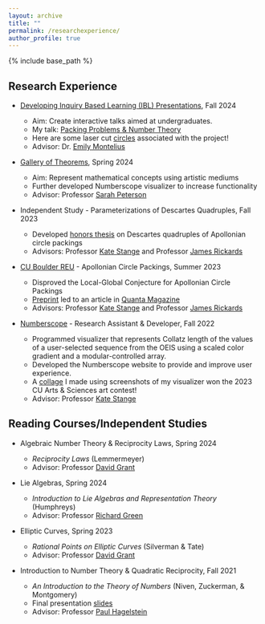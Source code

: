 ```yaml
---
layout: archive
title: ""
permalink: /researchexperience/
author_profile: true
---
```


{% include base_path %}

## Research Experience
* <a href="https://www.colorado.edu/math/creating-interactive-teaching-materials-early-undergraduate-mathematicians">Developing Inquiry Based Learning (IBL) Presentations</a>, Fall 2024
  * Aim: Create interactive talks aimed at undergraduates.
  * My talk: [Packing Problems & Number Theory](/files/PackingProblemsNumberTheory.pdf)
  * Here are some laser cut <a href="https://clydekertzer.com/files/circles.jpg">circles</a> associated with the project! 
  * Advisor: Dr. <a href="https://www.colorado.edu/math/emily-montelius">Emily Montelius</a> 

* <a href="https://www.colorado.edu/math/gallery-theorems">Gallery of Theorems</a>, Spring 2024
  * Aim: Represent mathematical concepts using artistic mediums
  * Further developed Numberscope visualizer to increase functionality
  * Advisor: Professor <a href="https://sites.google.com/view/sarahpetersen/home">Sarah Peterson</a>

* Independent Study - Parameterizations of Descartes Quadruples, Fall 2023
  * Developed [honors thesis](/files/HonorsThesis.pdf) on Descartes quadruples of Apollonian circle packings
  * Advisors: Professor <a href="https://math.katestange.net">Kate Stange</a> and Professor <a href="https://math.colorado.edu/~jari2770">James Rickards</a>

* <a href="https://www.colorado.edu/math/undergraduate-program/summer-reu/summer-research-past-projects#accordion-1039727886-1">CU Boulder REU</a> - Apollonian Circle Packings, Summer 2023
  * Disproved the Local-Global Conjecture for Apollonian Circle Packings
  * <a href="https://arxiv.org/abs/2307.02749">Preprint</a> led to an article in <a href="https://www.quantamagazine.org/two-students-unravel-a-widely-believed-math-conjecture-20230810/">Quanta Magazine</a>
  * Advisors: Professor <a href="https://math.katestange.net">Kate Stange</a> and Professor <a href="https://math.colorado.edu/~jari2770">James Rickards</a>
  
* <a href="https://numberscope.colorado.edu">Numberscope</a> - Research Assistant & Developer, Fall 2022
  * Programmed visualizer that represents Collatz length of the values of a user-selected sequence from the OEIS using a scaled color gradient and a modular-controlled array.
  * Developed the Numberscope website to provide and improve user experience.
  * A [collage](/files/CollatzHD.jpg) I made using screenshots of my visualizer won the 2023 CU Arts & Sciences art contest!
  * Advisor: Professor <a href="https://math.katestange.net">Kate Stange</a>

## Reading Courses/Independent Studies
* Algebraic Number Theory & Reciprocity Laws, Spring 2024
  * _Reciprocity Laws_ (Lemmermeyer)
  * Advisor: Professor <a href="https://www.colorado.edu/math/david-grant">David Grant</a>

* Lie Algebras, Spring 2024
  * _Introduction to Lie Algebras and Representation Theory_ (Humphreys)
  * Advisor: Professor <a href="https://www.colorado.edu/math/david-grant">Richard Green</a>

* Elliptic Curves, Spring 2023
  * _Rational Points on Elliptic Curves_ (Silverman & Tate)
  * Advisor: Professor <a href="https://www.colorado.edu/math/david-grant">David Grant</a>

* Introduction to Number Theory & Quadratic Reciprocity, Fall 2021
  * _An Introduction to the Theory of Numbers_ (Niven, Zuckerman, & Montgomery)
  * Final presentation [slides](/files/PresentationQuadraticReciprocity.pdf)
  * Advisor: Professor <a href="https://sites.baylor.edu/paul_hagelstein/">Paul Hagelstein</a>
